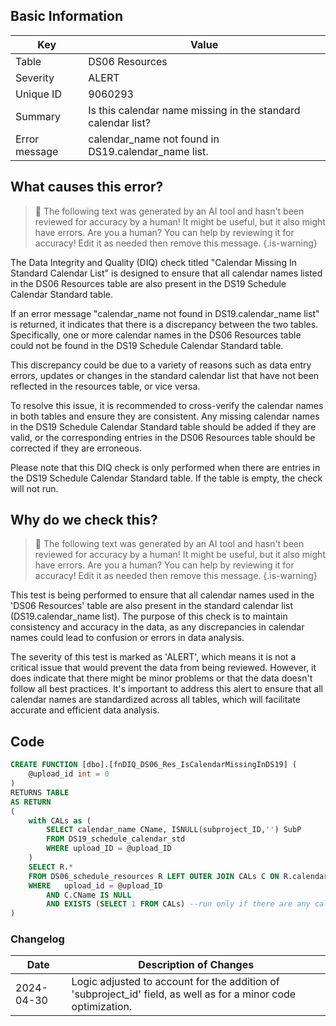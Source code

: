 ## Basic Information
| Key         | Value          |
|-------------|----------------|
| Table       | DS06 Resources |
| Severity    | ALERT |
| Unique ID   | 9060293   |
| Summary     | Is this calendar name missing in the standard calendar list? |
| Error message | calendar_name not found in DS19.calendar_name list. |

## What causes this error?

> :robot: The following text was generated by an AI tool and hasn't been reviewed for accuracy by a human! It might be useful, but it also might have errors. Are you a human? You can help by reviewing it for accuracy! Edit it as needed then remove this message.
{.is-warning}

The Data Integrity and Quality (DIQ) check titled "Calendar Missing In Standard Calendar List" is designed to ensure that all calendar names listed in the DS06 Resources table are also present in the DS19 Schedule Calendar Standard table. 

If an error message "calendar_name not found in DS19.calendar_name list" is returned, it indicates that there is a discrepancy between the two tables. Specifically, one or more calendar names in the DS06 Resources table could not be found in the DS19 Schedule Calendar Standard table. 

This discrepancy could be due to a variety of reasons such as data entry errors, updates or changes in the standard calendar list that have not been reflected in the resources table, or vice versa. 

To resolve this issue, it is recommended to cross-verify the calendar names in both tables and ensure they are consistent. Any missing calendar names in the DS19 Schedule Calendar Standard table should be added if they are valid, or the corresponding entries in the DS06 Resources table should be corrected if they are erroneous. 

Please note that this DIQ check is only performed when there are entries in the DS19 Schedule Calendar Standard table. If the table is empty, the check will not run.
## Why do we check this?

> :robot: The following text was generated by an AI tool and hasn't been reviewed for accuracy by a human! It might be useful, but it also might have errors. Are you a human? You can help by reviewing it for accuracy! Edit it as needed then remove this message.
{.is-warning}

This test is being performed to ensure that all calendar names used in the 'DS06 Resources' table are also present in the standard calendar list (DS19.calendar_name list). The purpose of this check is to maintain consistency and accuracy in the data, as any discrepancies in calendar names could lead to confusion or errors in data analysis.

The severity of this test is marked as 'ALERT', which means it is not a critical issue that would prevent the data from being reviewed. However, it does indicate that there might be minor problems or that the data doesn't follow all best practices. It's important to address this alert to ensure that all calendar names are standardized across all tables, which will facilitate accurate and efficient data analysis.
## Code

```sql
CREATE FUNCTION [dbo].[fnDIQ_DS06_Res_IsCalendarMissingInDS19] (
	@upload_id int = 0
)
RETURNS TABLE
AS RETURN
(
	with CALs as (
		SELECT calendar_name CName, ISNULL(subproject_ID,'') SubP
		FROM DS19_schedule_calendar_std 
		WHERE upload_ID = @upload_ID
	)
	SELECT R.*
	FROM DS06_schedule_resources R LEFT OUTER JOIN CALs C ON R.calendar_name = C.CName AND ISNULL(R.subproject_ID,'') = C.SubP
	WHERE 	upload_id = @upload_ID 
		AND C.CName IS NULL
		AND EXISTS (SELECT 1 FROM CALs) --run only if there are any calendars in DS19
)
```

### Changelog

| Date       | Description of Changes   |
| ---------- | ------------------------ |
| 2024-04-30 | Logic adjusted to account for the addition of 'subproject_id' field, as well as for a minor code optimization. |
